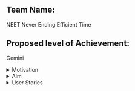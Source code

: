 ## Team Name:

NEET Never Ending Efficient Time

## Proposed level of Achievement:

Gemini

<details>
<summary>Motivation</summary>

Our project is driven by the goal of empowering students to effectively manage their time and achieve their goals within the demanding context of a fast-paced learning environment. We strive to provide tools and resources that assist students in staying organised, enhancing their productivity, and ultimately reducing stress levels, thereby promoting overall well-being.

Time and workload management stands as a prominent concern among NUS students who aim to optimise their limited time during their university years.

A common challenge arises when numerous assignments are suddenly assigned within a single week, as lecturers and professors from different modules release their respective tasks (e.g., the week before recess week). This influx of assignments can create difficulties in tracking assignments for students who are already juggling various activities, such as involvement in NUS student organisations. Furthermore, students may have additional personal aspirations, such as learning a programming language or acquiring skills beyond the scope of their NUS curriculum.

Additionally, keeping up with Canvas Announcements can become overwhelming, as they often multiply in number and complexity.

</details>
<details>
<summary>Aim</summary>
We hope to provide students with a convenient way to effectively manage their time for studies, hobbies and their personal interests, without needing to spend a lot of energy on planning via:
 - syncing NUSMods, Canvas and students’ personal schedules into 1 calendar to allow easier timetabling and planning for events.
 - To-Do List to enable students to track and manage their tasks and assignments easily.
 - Course Announcements to enable students to be up to date.
 - Configurable Timers such as Pomodoro Timers to aid students with simple productivity methods.

</details>
<details>
<summary>User Stories</summary>

<details>
<summary>General</summary>
As a student, I want to log in to my personal account where my details are stored securely.

As a student, I want to sign up for an account.

As a student, I want to sync with Canvas to allow the syncing of tasks (requires resolving conflicts)

As a student, I want to reset my password if I forget it.

As a student, I want to change my theme between light and dark mode for an application that I am using.

</details>
<details>
<summary>Tasks</summary>
As a student, I want to see an overview of the tasks that I need to complete so that I can prioritise which tasks need to be done.

As a student, I want to add my own tasks to my to-do list so that I can keep track of them easily.

As a student, I want to sync my Canvas account with the web application to let me see all the assignments and quizzes on Canvas alongside my own tasks on a list.

As a student, I want to edit my deadlines to push them further if I need more time and it is not urgent.

As a student, I want to mark my tasks as completed for ease of tracking of uncompleted tasks.

As a student, I want to add and edit the expected amount of time that I will allocate to complete the task.

</details>
<details>
<summary>Calendar/Weekly Schedule</summary>
As a student, I want to add, edit and delete events to my calendar for ease of management of events.

As a student, I want to choose to mark my event as a regular event (e.g. weekly/monthly) or mark my event as one-off for ease of management of the timetable.

As a student, I want to upload my NUSMods timetable to the web application to add into the calendar for convenience.

As a student, I want to view my schedule for the week (weekly schedule) to check availability for any sudden events.

</details>
<details>
<summary>Announcements</summary>

As a student, I want to view announcements from Canvas to keep up to date with course announcements.

As a student, I want to delete announcements from Canvas when I have read them.

</details>
<details>
<summary>Configurable Timer</summary>:
As a student, I want to start the timer to let myself focus on the assignment at hand.

As a student, I want to configure the timer to my preference in case the default timer is not ideal.

As a student, I want to have an Interval timer for different purposes (eg. Pomodoro Timer for studying)

</details>
</details>
